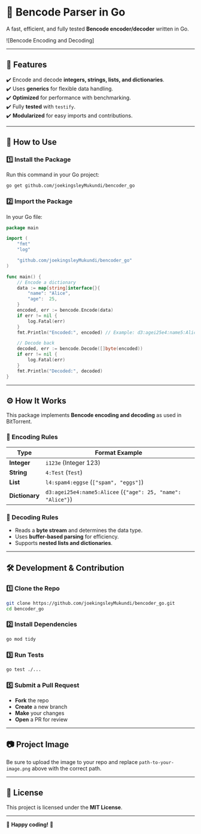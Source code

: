 # 📌 Bencode Parser in Go

A fast, efficient, and fully tested **Bencode encoder/decoder** written in Go.

![Bencode Encoding and Decoding]

---

## 🚀 Features  
✔️ Encode and decode **integers, strings, lists, and dictionaries**.  
✔️ Uses **generics** for flexible data handling.  
✔️ **Optimized** for performance with benchmarking.  
✔️ Fully **tested** with `testify`.  
✔️ **Modularized** for easy imports and contributions.  

---

## 📖 How to Use  
### 1️⃣ Install the Package  
Run this command in your Go project:  
```sh
go get github.com/joekingsleyMukundi/bencoder_go
```

### 2️⃣ Import the Package  
In your Go file:  
```go
package main

import (
	"fmt"
	"log"

	"github.com/joekingsleyMukundi/bencoder_go"
)

func main() {
	// Encode a dictionary
	data := map[string]interface{}{
		"name": "Alice",
		"age":  25,
	}
	encoded, err := bencode.Encode(data)
	if err != nil {
		log.Fatal(err)
	}
	fmt.Println("Encoded:", encoded) // Example: d3:agei25e4:name5:Alicee

	// Decode back
	decoded, err := bencode.Decode([]byte(encoded))
	if err != nil {
		log.Fatal(err)
	}
	fmt.Println("Decoded:", decoded)
}
```

---

## ⚙️ How It Works  
This package implements **Bencode encoding and decoding** as used in BitTorrent.

### 🔹 Encoding Rules  
| Type      | Format Example |
|-----------|----------------|
| **Integer** | `i123e` (Integer 123) |
| **String** | `4:Test` (`Test`) |
| **List** | `l4:spam4:eggse` (`["spam", "eggs"]`) |
| **Dictionary** | `d3:agei25e4:name5:Alicee` (`{"age": 25, "name": "Alice"}`) |

### 🔹 Decoding Rules  
- Reads a **byte stream** and determines the data type.  
- Uses **buffer-based parsing** for efficiency.  
- Supports **nested lists and dictionaries**.

---

## 🛠️ Development & Contribution  

### 1️⃣ Clone the Repo  
```sh
git clone https://github.com/joekingsleyMukundi/bencoder_go.git
cd bencoder_go
```

### 2️⃣ Install Dependencies  
```sh
go mod tidy
```

### 3️⃣ Run Tests  
```sh
go test ./...
```

### 5️⃣ Submit a Pull Request  
- **Fork** the repo  
- **Create** a new branch  
- **Make** your changes  
- **Open** a PR for review  

---

## 📷 Project Image  
Be sure to upload the image to your repo and replace `path-to-your-image.png` above with the correct path.

---

## 📜 License  
This project is licensed under the **MIT License**.

---

🚀 **Happy coding!** 🎉
